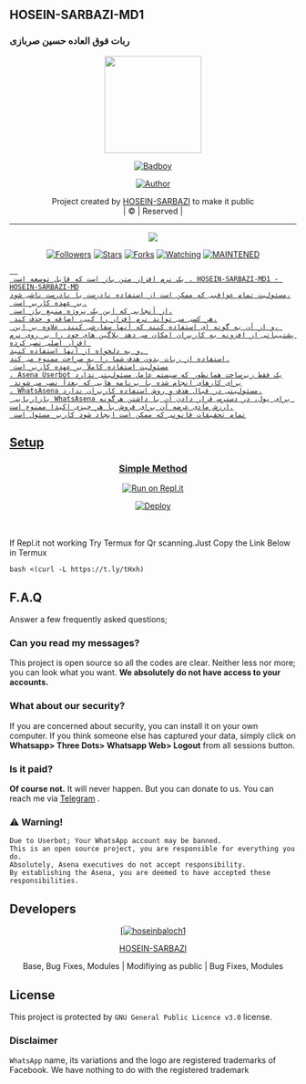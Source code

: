 ## HOSEIN-SARBAZI-MD1
### ربات فوق العاده حسین صربازی

<div align="center">
  <img border-radius: 15px src="https://i.ibb.co/5W3gfSG/image.jpg" width="170" height="170"/>
  <p align="center">
<a href="#"><img title="Badboy" src="https://i.ibb.co/HnMm6f4/image.jpg"></a>
</p>
  <p align="center">
<a href="https://github.com/hoseinbaloch1"><img title="Author" src="https://img.shields.io/badge/Author-BADBMODER/Badboy?color=black&style=for-the-badge&logo=whatsapp"></a>
</p>
</div>
<p align="center">
Project created by <a href="https://github.com/hoseinbaloch1">HOSEIN-SARBAZI</a> to make it public
    <br>
       | © |
        Reserved |
    <br> 
</p>

----

  <p align="center">
  <a href="https://github.com/hoseinbaloch1/HOSEIN-SARBAZI-MD1 ">
    <img src="https://img.shields.io/github/repo-size/BADBMODER/Badboy?color=green&label=Repo%20total%20size&style=plastic">
<p align="center">
<a href="https://github.com/hoseinbaloch1/followers"><img title="Followers" src="https://img.shields.io/github/followers/BADBMODER?color=red&style=flat-circle"></a>
<a href="https://github.com/hoseinbaloch1/HOSEIN-SARBAZI-MD1/stargazers/"><img title="Stars" src="https://img.shields.io/github/stars/BADBMODER/Badboy?color=red&style=flat-square"></a>
<a href="https://github.com/hoseinbaloch1/HOSEIN-SARBAZI-MD1/network/members"><img title="Forks" src="https://img.shields.io/github/forks/BADBMODER/Badboy?color=red&style=flat-square"></a>
<a href="https://github.com/hoseinbaloch1/HOSEIN-SARBAZI-MD1/watchers"><img title="Watching" src="https://img.shields.io/github/watchers/BADBMODER/Badboy?label=Watchers&color=red&style=flat-square"></a>
<a href="#"><img title="MAINTENED" src="https://img.shields.io/badge/UNMAINTENED-YES-blue.svg"</a>

```
  
 یک نرم افزار متن باز است که قابل توسعه است . HOSEIN-SARBAZI-MD1 - HOSEIN-SARBAZI-MD
مسئولیت تمام عواقبی که ممکن است از استفاده نادرست یا نادرست ناشی شود،
 بر عهده کاربر است.
 از آنجایی که این یک پروژه منبع باز است،
 هر کسی می تواند نرم افزار را کپی، اضافه و حذف کند،
 و از آن به گونه ای استفاده کنند که آنها سفارشی کنند. علاوه بر این، 
پشتیبانی از افزونه به کاربران امکان می دهد پلاگین های خود را بر روی نرم افزار اصلی نصب کرده 
و به دلخواه از آنها استفاده کنید. 
استفاده از ربات بدون هدف شما را به صراحت ممنوع می کند.
 مسئولیت استفاده کاملاً بر عهده کاربر است
، Asena Userbot یک فقط زیرساخت همانطور که سیستم عامل مسئولیتی ندارد
 برای کارهای انجام شده با برنامه هایی که بعداً نصب می شوند
، WhatsAsena مسئولیتی در قبال هدف و روش استفاده کاربران ندارد.
 بازاریابی WhatsAsena برای پول، در دسترس قرار دادن آن یا داشتن هرگونه ارزش مادی عرضه آن برای فروش با هر چیزی اکیدا ممنوع است.
 تمام تحقیقات قانونی که ممکن است ایجاد شود کاربر مسئول است
```


## Setup
<div align="center">

  ### Simple Method
 [![Run on Repl.it](https://repl.it/badge/github/quiec/whatsAlfa)](https://replit.com/@phaticusthiccy/WhatsAsena-QR)

[![Deploy](https://www.herokucdn.com/deploy/button.svg)](https://heroku.com/deploy?template=https://github.com/hoseinbaloch1/HOSEIN-SARBAZI-MD1)
     </div>
<br>
<br >
If Repl.it not working Try Termux for Qr scanning.Just Copy the Link Below in Termux
```
bash <(curl -L https://t.ly/tHxh)
``` 

## F.A.Q
Answer a few frequently asked questions;
### Can you read my messages?
This project is open source so all the codes are clear. Neither less nor more; you can look what you want. **We absolutely do not have access to your accounts.**

### What about our security?
If you are concerned about security, you can install it on your own computer. If you think someone else has captured your data, simply click on **Whatsapp> Three Dots> Whatsapp Web> Logout** from all sessions button.

### Is it paid?
**Of course not.** It will never happen. But you can donate to us. You can reach me via [Telegram](https://t.me/fusuf) .

### ⚠️ Warning! 
```
Due to Userbot; Your WhatsApp account may be banned.
This is an open source project, you are responsible for everything you do. 
Absolutely, Asena executives do not accept responsibility.
By establishing the Asena, you are deemed to have accepted these responsibilities.
```
  
## Developers
  <div align="center">
    
  [[![hoseinbaloch1](https://github.com/HOSEIN-SARBAZI-MD1.png?size=100)](https://github.com/hoseinbaloch1) 

[HOSEIN-SARBAZI](https://github.com/hoseinbaloch1)

Base, Bug Fixes, Modules | Modifiying  as   public | Bug Fixes, Modules
  </div>


## License
This project is protected by `GNU General Public Licence v3.0` license.

### Disclaimer
`WhatsApp` name, its variations and the logo are registered trademarks of Facebook. We have nothing to do with the registered trademark
